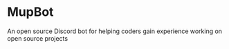 # MupBot
An open source Discord bot for helping coders gain experience working on open source projects
